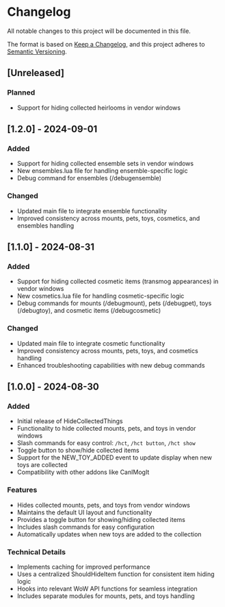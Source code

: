# Changelog

All notable changes to this project will be documented in this file.

The format is based on [Keep a Changelog](https://keepachangelog.com/en/1.0.0/),
and this project adheres to [Semantic Versioning](https://semver.org/spec/v2.0.0.html).

## [Unreleased]
### Planned
- Support for hiding collected heirlooms in vendor windows

## [1.2.0] - 2024-09-01
### Added
- Support for hiding collected ensemble sets in vendor windows
- New ensembles.lua file for handling ensemble-specific logic
- Debug command for ensembles (/debugensemble)

### Changed
- Updated main file to integrate ensemble functionality
- Improved consistency across mounts, pets, toys, cosmetics, and ensembles handling

## [1.1.0] - 2024-08-31
### Added
- Support for hiding collected cosmetic items (transmog appearances) in vendor windows
- New cosmetics.lua file for handling cosmetic-specific logic
- Debug commands for mounts (/debugmount), pets (/debugpet), toys (/debugtoy), and cosmetic items (/debugcosmetic)

### Changed
- Updated main file to integrate cosmetic functionality
- Improved consistency across mounts, pets, toys, and cosmetics handling
- Enhanced troubleshooting capabilities with new debug commands

## [1.0.0] - 2024-08-30
### Added
- Initial release of HideCollectedThings
- Functionality to hide collected mounts, pets, and toys in vendor windows
- Slash commands for easy control: `/hct`, `/hct button`, `/hct show`
- Toggle button to show/hide collected items
- Support for the NEW_TOY_ADDED event to update display when new toys are collected
- Compatibility with other addons like CanIMogIt

### Features
- Hides collected mounts, pets, and toys from vendor windows
- Maintains the default UI layout and functionality
- Provides a toggle button for showing/hiding collected items
- Includes slash commands for easy configuration
- Automatically updates when new toys are added to the collection

### Technical Details
- Implements caching for improved performance
- Uses a centralized ShouldHideItem function for consistent item hiding logic
- Hooks into relevant WoW API functions for seamless integration
- Includes separate modules for mounts, pets, and toys handling